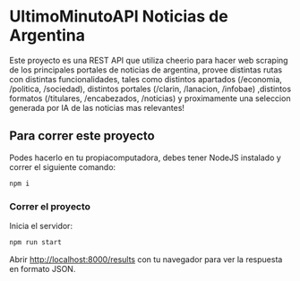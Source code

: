 # UltimoMinutoAPI Noticias de Argentina
Este proyecto es una REST API que utiliza cheerio para hacer web scraping de los principales portales de noticias de argentina, provee distintas rutas con distintas funcionalidades, tales como distintos apartados (/economia, /politica, /sociedad), distintos portales (/clarin, /lanacion, /infobae) ,distintos formatos (/titulares, /encabezados, /noticias) y proximamente una seleccion generada por IA de las noticias mas relevantes!


## Para correr este proyecto

Podes hacerlo en tu propiacomputadora, debes tener NodeJS instalado y correr el siguiente comando:
```bash
npm i
```

### Correr el proyecto

Inicia el servidor:

```bash
npm run start
```

Abrir [http://localhost:8000/results](http://localhost:8000/results) con tu navegador para ver la respuesta en formato JSON.


